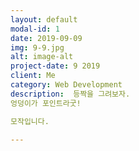 ```yaml
---
layout: default
modal-id: 1
date: 2019-09-09
img: 9-9.jpg
alt: image-alt
project-date: 9 2019
client: Me
category: Web Development
description:  등짝을 그려보자.
엉덩이가 포인트라굿!

모작입니다.

---
```

